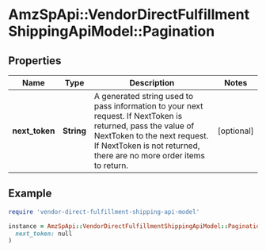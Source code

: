 # AmzSpApi::VendorDirectFulfillmentShippingApiModel::Pagination

## Properties

| Name | Type | Description | Notes |
| ---- | ---- | ----------- | ----- |
| **next_token** | **String** | A generated string used to pass information to your next request. If NextToken is returned, pass the value of NextToken to the next request. If NextToken is not returned, there are no more order items to return. | [optional] |

## Example

```ruby
require 'vendor-direct-fulfillment-shipping-api-model'

instance = AmzSpApi::VendorDirectFulfillmentShippingApiModel::Pagination.new(
  next_token: null
)
```

